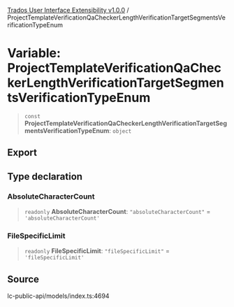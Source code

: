 [Trados User Interface Extensibility v1.0.0](../wiki/globals) / ProjectTemplateVerificationQaCheckerLengthVerificationTargetSegmentsVerificationTypeEnum

# Variable: ProjectTemplateVerificationQaCheckerLengthVerificationTargetSegmentsVerificationTypeEnum

> `const` **ProjectTemplateVerificationQaCheckerLengthVerificationTargetSegmentsVerificationTypeEnum**: `object`

## Export

## Type declaration

### AbsoluteCharacterCount

> `readonly` **AbsoluteCharacterCount**: `"absoluteCharacterCount"` = `'absoluteCharacterCount'`

### FileSpecificLimit

> `readonly` **FileSpecificLimit**: `"fileSpecificLimit"` = `'fileSpecificLimit'`

## Source

lc-public-api/models/index.ts:4694

